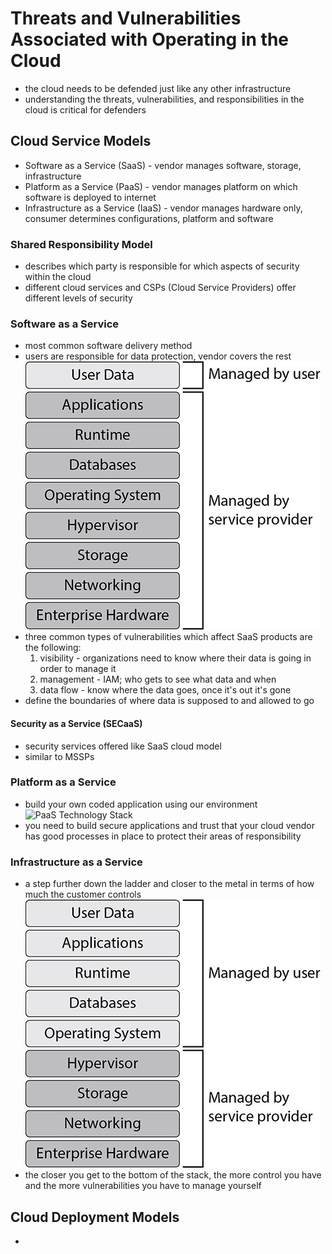 # Threats and Vulnerabilities Associated with Operating in the Cloud

- the cloud needs to be defended just like any other infrastructure
- understanding the threats, vulnerabilities, and responsibilities in the cloud is critical for defenders

## Cloud Service Models

- Software as a Service (SaaS) - vendor manages software, storage, infrastructure
- Platform as a Service (PaaS) - vendor manages platform on which software is deployed to internet
- Infrastructure as a Service (IaaS) - vendor manages hardware only, consumer determines configurations, platform and software

### Shared Responsibility Model

- describes which party is responsible for which aspects of security within the cloud
- different cloud services and CSPs (Cloud Service Providers) offer different levels of security

### Software as a Service

- most common software delivery method
- users are responsible for data protection, vendor covers the rest
![SaaS Technology Stack](../_assets/SaaS-Model.jpg "SaaS Technology Stack Areas of Responsibility")
- three common types of vulnerabilities which affect SaaS products are the following:
    1. visibility - organizations need to know where their data is going in order to manage it 
    2. management - IAM; who gets to see what data and when
    3. data flow - know where the data goes, once it's out it's gone
- define the boundaries of where data is supposed to and allowed to go

#### Security as a Service (SECaaS)

- security services offered like SaaS cloud model
- similar to MSSPs

### Platform as a Service

- build your own coded application using our environment
![PaaS Technology Stack](../_assets/PaaS-Model.jpg "PaaS Technology Stack Areas of Responsibility")
- you need to build secure applications and trust that your cloud vendor has good processes in place to protect their areas of responsibility

### Infrastructure as a Service

- a step further down the ladder and closer to the metal in terms of how much the customer controls
![IaaS Technology Stack](../_assets/IaaS-Model.jpg "IaaS Technology Stack Areas of Responsibility")
- the closer you get to the bottom of the stack, the more control you have and the more vulnerabilities you have to manage yourself

## Cloud Deployment Models

- 

